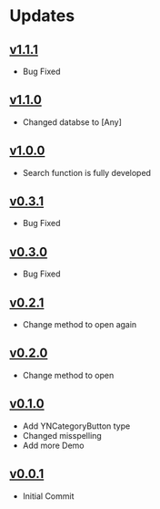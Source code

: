 # Updates
## [v1.1.1](https://github.com/younatics/YNSearch/releases/tag/1.1.1)
* Bug Fixed

## [v1.1.0](https://github.com/younatics/YNSearch/releases/tag/1.1.0)
* Changed databse to [Any]

## [v1.0.0](https://github.com/younatics/YNSearch/releases/tag/1.0.0)
* Search function is fully developed

## [v0.3.1](https://github.com/younatics/YNSearch/releases/tag/0.3.1)
* Bug Fixed

## [v0.3.0](https://github.com/younatics/YNSearch/releases/tag/0.3.0)
* Bug Fixed

## [v0.2.1](https://github.com/younatics/YNSearch/releases/tag/0.2.1)
* Change method to open again

## [v0.2.0](https://github.com/younatics/YNSearch/releases/tag/0.2.0)
* Change method to open

## [v0.1.0](https://github.com/younatics/YNSearch/releases/tag/0.1.0)
* Add YNCategoryButton type
* Changed misspelling
* Add more Demo

## [v0.0.1](https://github.com/younatics/YNSearch/releases/tag/0.0.1)
* Initial Commit
